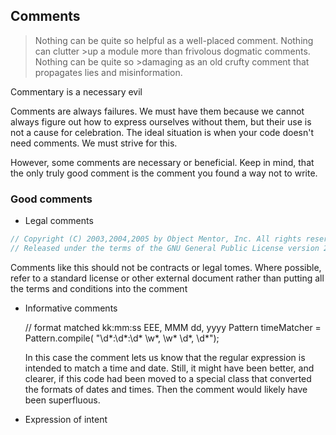 ## Comments

>Nothing can be quite so helpful as a well-placed comment. Nothing can clutter >up a module more than frivolous dogmatic comments. Nothing can be quite so >damaging as an old crufty comment that propagates lies and misinformation.

Commentary is a necessary evil

Comments are always failures. We must have them because we cannot always figure out how to express ourselves without them, but their use is not a cause for celebration. The ideal situation is when your code doesn't need comments. We must strive for this.

However, some comments are necessary or beneficial. Keep in mind, that the only truly good comment is the comment you found a way not to write.

### Good comments
* Legal comments

```javascript
// Copyright (C) 2003,2004,2005 by Object Mentor, Inc. All rights reserved.
// Released under the terms of the GNU General Public License version 2 or later.
```

Comments like this should not be contracts or legal tomes. Where possible, refer to a standard license or other external document rather than putting all the terms and conditions into the comment

* Informative comments

  // format matched kk:mm:ss EEE, MMM dd, yyyy
  Pattern timeMatcher = Pattern.compile(
  "\\d*:\\d*:\\d* \\w*, \\w* \\d*, \\d*");

  In this case the comment lets us know that the regular expression is intended to match a time and date. Still, it might have been better, and clearer, if this code had been moved to a special class that converted the formats of dates and times. Then the comment would likely have been superfluous.

* Expression of intent
